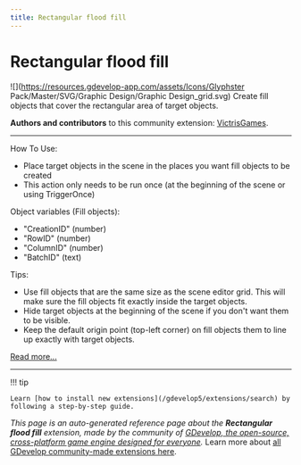 ```yaml
---
title: Rectangular flood fill
---
```

# Rectangular flood fill

![](https://resources.gdevelop-app.com/assets/Icons/Glyphster Pack/Master/SVG/Graphic Design/Graphic Design_grid.svg)
Create fill objects that cover the rectangular area of target objects.

**Authors and contributors** to this community extension: [VictrisGames](https://gd.games/VictrisGames).

---

How To Use:

- Place target objects in the scene in the places you want fill objects to be created
- This action only needs to be run once (at the beginning of the scene or using TriggerOnce)

Object variables (Fill objects): 

- "CreationID" (number)
- "RowID" (number)
- "ColumnID" (number)
- "BatchID" (text)

Tips:

- Use fill objects that are the same size as the scene editor grid.  This will make sure the fill objects fit exactly inside the target objects.
- Hide target objects at the beginning of the scene if you don't want them to be visible.
- Keep the default origin point (top-left corner) on fill objects them to line up exactly with target objects.

[Read more...](https://victrisgames.itch.io/rectangular-flood-fill)

---

!!! tip

    Learn [how to install new extensions](/gdevelop5/extensions/search) by following a step-by-step guide.

*This page is an auto-generated reference page about the **Rectangular flood fill** extension, made by the community of [GDevelop, the open-source, cross-platform game engine designed for everyone](https://gdevelop.io/).* Learn more about [all GDevelop community-made extensions here](/gdevelop5/extensions).